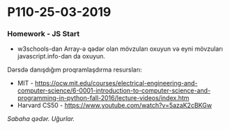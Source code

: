 # P110-25-03-2019

### Homework - JS Start
- w3schools-dan Array-ə qədər olan mövzuları oxuyun və eyni mövzuları javascript.info-dan da oxuyun. 

Dərsdə danışdığım proqramlaşdırma resursları:
- MIT - https://ocw.mit.edu/courses/electrical-engineering-and-computer-science/6-0001-introduction-to-computer-science-and-programming-in-python-fall-2016/lecture-videos/index.htm
- Harvard CS50 - https://www.youtube.com/watch?v=5azaK2cBKGw

*Sabaha qədər. Uğurlar.*
